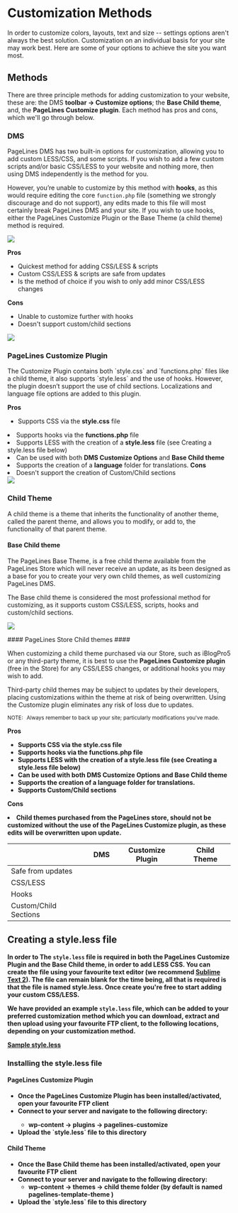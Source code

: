 # Customization Methods #

In order to customize colors, layouts, text and size -- settings options aren't always the best solution.  Customization on an individual basis for your site may work best.  Here are some of your options to achieve the site you want most.

## Methods ##

There are three principle methods for adding customization to your website, these are: the DMS <strong>toolbar → Customize options</strong>; the <strong>Base Child theme</strong>, and, the <strong>PageLines Customize plugin</strong>. Each method has pros and cons, which we'll go through below.

### DMS ###

<div class="row-fluid">
	<div class="span7">
PageLines DMS has two built-in options for customization, allowing you to add custom LESS/CSS, and some scripts. If you wish to add a few custom scripts and/or basic CSS/LESS to your website and nothing more, then using DMS independently is the method for you.

However, you’re unable to customize by this method with <strong>hooks</strong>, as this would require editing the core `function.php` file (something we strongly discourage and do not support), any edits made to this file will most certainly break PageLines DMS and your site. If you wish to use hooks, either the PageLines Customize Plugin or the Base Theme (a child theme) method is required.

<img src="https://raw.github.com/pagelines/Docs/master/gh-pages-template/public/img/dms-customize-editor.jpg">

<strong>Pros</strong>
<ul>
	<li>Quickest method for adding CSS/LESS & scripts</li>
	<li>Custom CSS/LESS & scripts are safe from updates</li>
	<li>Is the method of choice if you wish to only add minor CSS/LESS changes</li>
</ul>

<strong>Cons</strong>
<ul>
	<li>Unable to customize further with hooks</li>
	<li>Doesn't support custom/child sections</li>
</ul>
	</div>
	<div class="span5">
		<img src="https://raw.github.com/pagelines/Docs/master/gh-pages-template/public/img/pagelines-dms-thumb.png">
	</div>
</div>


### PageLines Customize Plugin ###

<div class="row-fluid">
	<div class="span7">
The Customize Plugin contains both `style.css` and `functions.php` files like a child theme, it also supports `style.less` and the use of hooks. However, the plugin doesn’t support the use of child sections.  Localizations and language file options are added to this plugin.

<strong>Pros</strong>
<ul>
	<li>Supports CSS via the <strong>style.css</strong> file</ul>
	<li>Supports hooks via the <strong>functions.php</strong> file</ul>
	<li>Supports LESS with the creation of a <strong>style.less</strong> file (see Creating a style.less file below)</ul>
	<li>Can be used with both <strong>DMS Customize Options</strong> and <strong>Base Child theme</strong></ul>
	<li>Supports the creation of a <strong>language</strong> folder for translations.</ul>
</ul>
<strong>Cons</strong>

<li>Doesn't support the creation of Custom/Child sections
	</div>
	<div class="span5">
		<img src="https://raw.github.com/pagelines/Docs/master/gh-pages-template/public/img/pagelines-customize-thumb.png">
	</div>
</div>

### Child Theme ###

<div class="row-fluid">
	<div class="span7">
A child theme is a theme that inherits the functionality of another theme, called the parent theme, and allows you to modify, or add to, the functionality of that parent theme.

#### Base Child theme ####

The PageLines Base Theme, is a free child theme available from the PageLines Store which will never receive an update, as its been designed as a base for you to create your very own child themes, as well customizing PageLines DMS.

The Base child theme is considered the most professional method for customizing, as it supports custom CSS/LESS, scripts, hooks and custom/child sections.
	</div>
	<div class="span5">
		<img src="https://raw.github.com/pagelines/Docs/master/gh-pages-template/public/img/pagelines-template-theme-thumb.png">
	</div>
</div>

<div class="row-fluid">
	<div class="span12">
#### PageLines Store Child themes ####

When customizing a child theme purchased via our Store, such as iBlogPro5 or any third-party theme, it is best to use the <strong>PageLines Customize plugin</strong> (free in the Store) for any CSS/LESS changes, or additional hooks you may wish to add.

Third-party child themes may be subject to updates by their developers, placing customizations within the theme at risk of being overwritten.  Using the Customize plugin eliminates any risk of loss due to updates.

<p class="zmt zmb"><small><span class="label label-info" style="margin-right: 5px;">NOTE:</span> Always remember to back up your site; particularly modifications you've made.</small></p>

<strong>Pros<strong>
<ul>
	<li>Supports CSS via the <strong>style.css</strong> file</li>
	<li>Supports hooks via the <strong>functions.php</strong> file</li>
	<li>Supports LESS with the creation of a <strong>style.less</strong> file (see Creating a style.less file below)</li>
	<li>Can be used with both <strong>DMS Customize Options<strong> and <strong>Base Child theme</strong></li>
	<li>Supports the creation of a <strong>language</strong> folder for translations.</li>
	<li>Supports Custom/Child sections</li>
</ul>

<strong>Cons</strong>

<li>Child themes purchased from the PageLines store, should not be customized without the use of the PageLines Customize plugin, as these edits will be overwritten upon update.
	</div>
</div>

<table class="table table-striped table-bordered table-condensed">
	<thead>
		<tr>
			<th></th>
			<th>DMS</th>
			<th>Customize Plugin</th>
			<th>Child Theme</th>
		</tr>
	</thead>
	<tbody>
		<tr>
			<td>Safe from updates</td>
			<td class="center"><i class="icon-ok text-success"></i></td>
			<td class="center"><i class="icon-ok text-success"></i></td>
			<td class="center"><i class="icon-ok text-success"></i></td>
		</tr>
		<tr>
			<td>CSS/LESS</td>
			<td class="center"><i class="icon-ok text-success"></i></td>
			<td class="center"><i class="icon-ok text-success"></i></td>
			<td class="center"><i class="icon-ok text-success"></i></td>
		</tr>
		<tr>
			<td>Hooks</td>
			<td class="center"><i class="icon-remove text-error"></i></td>
			<td class="center"><i class="icon-ok text-success"></i></td>
			<td class="center"><i class="icon-ok text-success"></i></td>
		</tr>
		<tr>
			<td>Custom/Child Sections</td>
			<td class="center"><i class="icon-remove text-error"></i></td>
			<td class="center"><i class="icon-remove text-error"></i></td>
			<td class="center"><i class="icon-ok text-success"></i></td>
		</tr>
	</tbody>
</table>

## Creating a style.less file ##

In order to The `style.less` file is required in both the <strong>PageLines Customize Plugin</strong> and the <strong>Base Child theme</strong>, in order to add LESS CSS. You can create the file using your favourite text editor (we recommend [Sublime Text 2](http://www.sublimetext.com/2)). The file can remain blank for the time being, all that is required is that the file is named <strong>style.less</strong>. Once create you're free to start adding your custom CSS/LESS.

We have provided an example `style.less` file, which can be added to your preferred customization method which you can download, extract and then upload using your favourite FTP client, to the following locations, depending on your customization method.

<div class="center">
	<a href="https://dl.dropbox.com/s/zlu6s081lljcrr7/style.less.zip?dl=1" class="btn btn-large btn-primary"><i class="icon-download-alt"></i> Sample style.less</a>
</div>

### Installing the style.less file ###

#### PageLines Customize Plugin ####
<ul>
	<li>Once the <strong>PageLines Customize Plugin</strong> has been installed/activated, open your favourite FTP client</li>
	<li>Connect to your server and navigate to the following directory:</li>
		<ul>
			<li><strong>wp-content &rarr; plugins &rarr; pagelines-customize</strong></li>
		</ul>
	<li>Upload the `style.less` file to this directory</li>
</ul>

#### Child Theme ####

<ul>
	<li>Once the <strong>Base Child theme</strong> has been installed/activated, open your favourite FTP client
	<li>Connect to your server and navigate to the following directory:
		<ul>
			<li><strong>wp-content &rarr; themes &rarr; child theme folder</strong> (by default is named <strong>pagelines-template-theme</strong> )</li>
		</ul>
	<li>Upload the `style.less` file to this directory</li>
</ul>